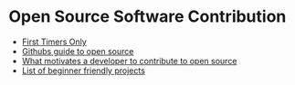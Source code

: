 # Open Source Software Contribution

- [First Timers Only](https://www.firsttimersonly.com/)
- [Githubs guide to open source](https://github.com/open-source)
- [What motivates a developer to contribute to open source](https://clearcode.cc/blog/why-developers-contribute-open-source-software/)
- [List of beginner friendly projects](https://github.com/search?q=label%3Agood-first-issue+archived%3Afalse)

